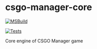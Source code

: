 # csgo-manager-core

[![MSBuild](https://github.com/VoidPromise/csgo-manager-core/actions/workflows/msbuild.yml/badge.svg)](https://github.com/VoidPromise/csgo-manager-core/actions/workflows/msbuild.yml)

[![Tests](https://gist.githubusercontent.com/dasmig/0abf83c9dcaca28cf9755aa001cad063/raw/ca4b09ce15ffae0c1b22c131bbe42e9c24d9ca42/badge.svg)](https://github.com/VoidPromise/csgo-manager-core/actions/workflows/msbuild.yml)

Core engine of CSGO Manager game
